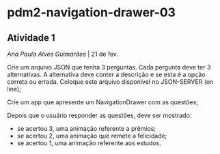 # pdm2-navigation-drawer-03

## Atividade 1
_Ana Paula Alves Guimarães_
| 21 de fev.

Crie um arquivo JSON que tenha 3 perguntas. Cada pergunta deve ter 3 alternativas.  A alternativa deve conter a descrição e se esta é a opção correta ou errada.
Coloque este arquivo disponível no JSON-SERVER (on line);

Crie um app que apresente um NavigationDrawer com as questões;

Depois que o usuário responder as questões, deve ser mostrado:
- se acertou  3, uma animação referente a prêmios;
- se acertou 2, uma animação que remete a felicidade;
- se acertou 1, uma animação referente aos estudos.
